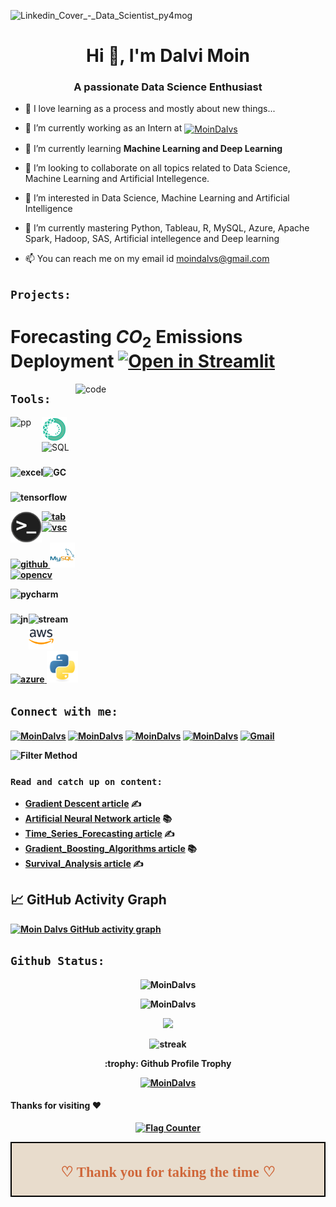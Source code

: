 ![Linkedin_Cover_-_Data_Scientist_py4mog](https://user-images.githubusercontent.com/99672298/186088252-ef41cefc-cda7-49e8-960d-efbd59d3696c.jpg)

<h1 align="center">Hi 👋, I'm Dalvi Moin</h1>
<h3 align="center">A passionate Data Science Enthusiast</h3>

- 🌱 I love learning as a process and mostly about new things...

- 🔭 I’m currently working as an Intern at <a href="https://aivariant.com/" target="blank"><img align="center" src="https://www.aivariant.com/wp-content/uploads/2021/01/ai_logo5_2-1.png" alt="MoinDalvs" height="25" width="70" /></a>

- 🌱 I’m currently learning **Machine Learning and Deep Learning**

- 💞️ I’m looking to collaborate on all topics related to  Data Science, Machine Learning and Artificial Intellegence.

- 👀 I’m interested in Data Science, Machine Learning and Artificial Intelligence

- 🌱 I’m currently mastering Python, Tableau, R, MySQL, Azure, Apache Spark, Hadoop, SAS, Artificial intellegence and Deep learning

- 📫 You can reach me on my email id moindalvs@gmail.com

## `Projects:`
# Forecasting $CO_2$ Emissions Deployment [![Open in Streamlit](http://static.streamlit.io/badges/streamlit_badge_black_white.svg)](https://moindalvs-co2-emission-forecasting-final-github-backup-vrz2x6.streamlitapp.com/) 

<img align="right" alt="code"  height="400" width="400" src = "https://user-images.githubusercontent.com/94888819/179503858-d2f6d197-7a3f-495b-888c-5a60679bed94.gif"> 

## `Tools:`
<img align="left" src="https://user-images.githubusercontent.com/94888819/179538709-781ca826-4b36-42e7-aeda-ad6b07e719ea.png" alt="pp" width="50" height="50" /> </a>
<img align="left" alt="Anaconda" height="40" src="https://raw.githubusercontent.com/habc0d3r/images-repo/master/icons8-anaconda.svg" />
<img align="left" alt="SQL" height="40" src="https://raw.githubusercontent.com/habc0d3r/0th-project/master/icons8-sql-96.png" /> <b>
<img align="left" alt="excel" height="40" src="https://d3j0t7vrtr92dk.cloudfront.net/stembakuniversity/1616519913_png-clipart-microsoft-excel-computer-icons-microsoft-template-angle-removebg-preview.png" />
<img src="https://user-images.githubusercontent.com/94888819/179532814-fa9beb8f-0fd6-4160-8d47-650af59c58a1.png" alt="GC" width="40" height="40"/> </a> 
<img src="https://www.vectorlogo.zone/logos/tensorflow/tensorflow-icon.svg" alt="tensorflow" width="40" height="40"/> </a> <a href="https://unity.com/" target="_blank" rel="noreferrer"> </p> 
<img src="https://user-images.githubusercontent.com/94888819/179531328-610ccc8c-11cc-40cf-82dc-5902d473b7e1.png" alt="tab" width="40" height="40"/> </a> 
<img align="left" alt="teminal" height="50" 
src="https://raw.githubusercontent.com/github/explore/80688e429a7d4ef2fca1e82350fe8e3517d3494d/topics/terminal/terminal.png" /> </a> <a
href="https://code.visualstudio.com" target="_blank" rel="noreferrer"> <img src="https://user-images.githubusercontent.com/94888819/179420219-9ce785fd-b1eb-4caa-aebd-086c088d05f2.png" alt="vsc" width="60" height="40"/> </a> <a 
href="https://github.com" target="_blank" rel="noreferrer"> <img src="https://raw.githubusercontent.com/habc0d3r/0th-project/master/icons8-github.svg" alt="github" width="50" height="50"/> </a> 
<a href="https://www.mysql.com/" target="_blank" rel="noreferrer"> <img src="https://raw.githubusercontent.com/devicons/devicon/master/icons/mysql/mysql-original-wordmark.svg" alt="mysql" width="40" height="40"/> </a> <a href="https://opencv.org/" target="_blank" rel="noreferrer"> <img src="https://www.vectorlogo.zone/logos/opencv/opencv-icon.svg" alt="opencv" width="40" height="40"/> </a> </p>
<img align="left" alt="pycharm" height="40" src="https://user-images.githubusercontent.com/94888819/179536543-d438fb65-8501-475d-9f8b-5bbc18bab86a.png" />
<img align="left" alt="jn" height="50" src="https://user-images.githubusercontent.com/94888819/179537708-2241ab23-8c86-40c6-8fa9-f3979be75ade.png" /> 
<img src="https://user-images.githubusercontent.com/94888819/179422108-0108ecc4-96d4-4a9f-93d2-f4f2ea98688e.png" alt="stream" width="40" height="50"/> </a> <a href="https://aws.amazon.com" target="_blank" rel="noreferrer"> <img src="https://raw.githubusercontent.com/devicons/devicon/master/icons/amazonwebservices/amazonwebservices-original-wordmark.svg" alt="aws" width="40" height="40"/> </a> <a href="https://azure.microsoft.com/en-in/" target="_blank" rel="noreferrer"> <img src="https://www.vectorlogo.zone/logos/microsoft_azure/microsoft_azure-icon.svg" alt="azure" width="40" height="40"/> </a> <a
href="https://www.python.org" target="_blank" rel="noreferrer"> <img src="https://raw.githubusercontent.com/devicons/devicon/master/icons/python/python-original.svg" alt="python" width="50" height="50"/> </a> </p>

## `Connect with me:`
<p align="left">
<a href="https://www.linkedin.com/in/moin-dalvi-277b0214a" target="blank"><img align="center" src="https://img.icons8.com/color/344/linkedin-circled--v1.png" alt="MoinDalvs" height="50" width="50" /></a>
<a href="https://www.kaggle.com/moindalvi" target="blank"><img align="center" src="https://img.icons8.com/external-tal-revivo-color-tal-revivo/344/external-kaggle-an-online-community-of-data-scientists-and-machine-learners-owned-by-google-logo-color-tal-revivo.png" alt="MoinDalvs" height="40" width="40" /></a>
<a href="https://www.youtube.com/channel/UCN7xdRsVxEaaH5H0f3eNNmg" target="blank"><img align="center" src="https://img.icons8.com/color/344/youtube-play.png" alt="MoinDalvs" height="50" width="50" /></a>
<a href="https://twitter.com/DalvsHubot" target="blank"><img align="center" src="https://img.icons8.com/fluency/344/twitter.png" alt="MoinDalvs" height="40" width="40" /></a>
<a href="mailto:moindalvs@gmail.com" target="blank"><img align="center" src="https://raw.githubusercontent.com/BEPb/BEPb/master/assets/gmail.svg" alt="Gmail" height="40" width="40" /></a>
</p>

![Filter Method](https://static.wixstatic.com/media/3e99b9_f53a1cab95ae4dfd938a1bf6a1a62f49~mv2.gif)

### `Read and catch up on content:`
- [Gradient Descent article](https://github.com/MoinDalvs/Gradient_Descent_For_beginners/blob/main/README.md) ✍️
- [Artificial Neural Network article](https://github.com/MoinDalvs/Neural_Networks_From_Scratch/blob/main/README.md) :books:
- [Time_Series_Forecasting article](https://github.com/MoinDalvs/Time_Series_Forecasting_From_Scratch/blob/main/README.md) ✍️
- [Gradient_Boosting_Algorithms article](https://github.com/MoinDalvs/Gradient_Boosting_Algorithms_From_Scratch/blob/main/README.md) :books:
- [Survival_Analysis article](https://github.com/MoinDalvs/Survival_Analysis_From_Scratch/blob/main/README.md) ✍️

## 📈 GitHub Activity Graph
[![Moin Dalvs GitHub activity graph](https://activity-graph.herokuapp.com/graph?username=MoinDalvs&&theme=react-dark)](https://github.com/MoinDalvs)

## `Github Status:` 
<p align="center"> <img src="https://komarev.com/ghpvc/?username=MoinDalvs&label=Profile%20views&color=0e75b6&style=circle" alt="MoinDalvs" width="16%" /> </p>
<p align="center"> <img src="https://github-readme-stats.vercel.app/api/top-langs?username=MoinDalvs&show_icons=true&theme=tokyonight&locale=en&layout=compact" alt="MoinDalvs" /></p>
<p align='center'> <img width="50%" src="https://github-readme-stats.vercel.app/api?username=MoinDalvs&show_icons=true&theme=tokyonight"/> </p>
<p align='center'> <img src="http://github-readme-streak-stats.herokuapp.com?user=MoinDalvs&theme=neon-palenight" width="50%"  alt="streak"> </p>
<div align="center">
<summary>:trophy: Github Profile Trophy</summary>
</div>
<p align="center"> <a href="https://github.com/ryo-ma/github-profile-trophy"><img src="https://github-profile-trophy.vercel.app/?username=MoinDalvs&show_icons=true&theme=discord" alt="MoinDalvs" />
</a> </p>

#### Thanks for visiting :heart:

<p align="center"> <a href="https://info.flagcounter.com/cejc"><img src="https://s11.flagcounter.com/count2/cejc/bg_FFFFFF/txt_000000/border_CCCCCC/columns_5/maxflags_12/viewers_0/labels_0/pageviews_0/flags_0/percent_0/" alt="Flag Counter" border="0"></a></p>


<div style="align:center;
            display:fill;
            border-radius: false;
            border-style: solid;
            border-color:#000000;
            border-style: false;
            border-width: 2px;
            color:#CF673A;
            font-size:15px;
            font-family: Georgia;
            background-color:#E8DCCC;
            text-align:center;
            letter-spacing:0.1px;
            padding: 0.1em;">

**<h2>♡ Thank you for taking the time ♡**




